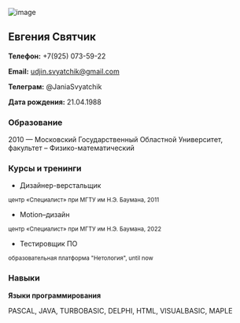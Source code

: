 ![image](https://user-images.githubusercontent.com/126253219/222971020-b45009df-470d-4832-ad78-8b1fd8547d7e.png)

## Евгения Святчик

**Телефон:** +7(925) 073-59-22 

**Email:** udjin.svyatchik@gmail.com

**Телеграм:** @JaniaSvyatchik

**Дата рождения:** 21.04.1988

### Образование ###

2010 — Московский Государственный Областной Университет, факультет – Физико-математический

### Курсы и тренинги ###

- Дизайнер-верстальщик

<sub> центр «Специалист» при МГТУ им Н.Э. Баумана, 2011 </sub>

- Motion–дизайн

<sub> центр «Специалист» при МГТУ им Н.Э. Баумана, 2022 </sub>

- Тестировщик ПО

<sub> образовательная платформа "Нетология", until now </sub>

### Навыки ###

**Языки программирования**

PASCAL, JAVA, TURBOBASIC, DELPHI, HTML, VISUALBASIC, MAPLE
